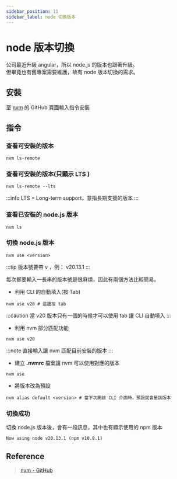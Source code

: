 ```yaml
---
sidebar_position: 11
sidebar_label: node 切換版本
---
```


# node 版本切換

公司最近升級 angular，所以 node.js 的版本也跟著升級。<br />
但畢竟也有舊專案需要維護，故有 node 版本切換的需求。

## 安裝

至 [nvm](https://github.com/nvm-sh/nvm) 的 GitHub 頁面輸入指令安裝

## 指令

### 查看可安裝的版本

```shell
nvm ls-remote
```

### 查看可安裝的版本(只顯示 LTS )

```shell
nvm ls-remote --lts
```

:::info
LTS = Long-term support，意指長期支援的版本
:::

### 查看已安裝的 node.js 版本

```shell
nvm ls
```

<!-- 補回傳的訊息 -->

### 切換 node.js 版本

```shell
nvm use <version>
```

:::tip
版本號要帶 v ，例： v20.13.1
:::

每次都要輸入一長串的版本號是很麻煩，因此有兩個方法比較簡易。

- 利用 CLI 的自動填入(按 Tab)

```shell
nvm use v20 # 這邊按 tab
```

:::caution
當 v20 版本只有一個的時候才可以使用 tab 讓 CLI 自動填入
:::

- 利用 nvm 部分匹配功能

```shell
nvm use v20
```

:::note
直接輸入讓 nvm 匹配目前安裝的版本
:::

- 建立 **.nvmrc** 檔案讓 nvm 可以使用對應的版本

```shell
nvm use
```

- 將版本改為預設

```shell
nvm alias default <version> # 當下次開啟 CLI 介面時，預設就會是該版本
```

### 切換成功

切換 node.js 版本後，會有一段訊息，其中也有顯示使用的 npm 版本

```shell
Now using node v20.13.1 (npm v10.8.1)
```

## Reference

> [nvm - GitHub](https://github.com/nvm-sh/nvm)
